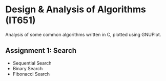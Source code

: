 # Design & Analysis of Algorithms (IT651)

Analysis of some common algorithms written in C, plotted using GNUPlot.

## Assignment 1: Search

- Sequential Search
- Binary Search
- Fibonacci Search
